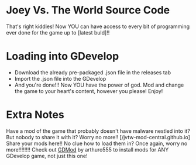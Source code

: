 # Joey Vs. The World Source Code
That's right kiddies! Now YOU can have access to every bit of programming ever done for the game up to [latest buld]!!
# Loading into GDevelop
* Download the already pre-packaged .json file in the releases tab
* Import the .json file into the GDevelop
* And you're done!!!
Now YOU have the power of god. Mod and change the game to your heart's content, however you please!
Enjoy!
# Extra Notes
Have a mod of the game that probably doesn't have malware nestled into it? But nobody to share it with it? Worry no more!!
[/jvtw-mod-central.github.io] Share your mods here!!
No clue how to load them in? Once again, worry no more!!!!!!!!
Check out [GDMod](https://github.com/arthuro555/gdmod) by arthuro555 to install mods for ANY GDevelop game, not just this one!
